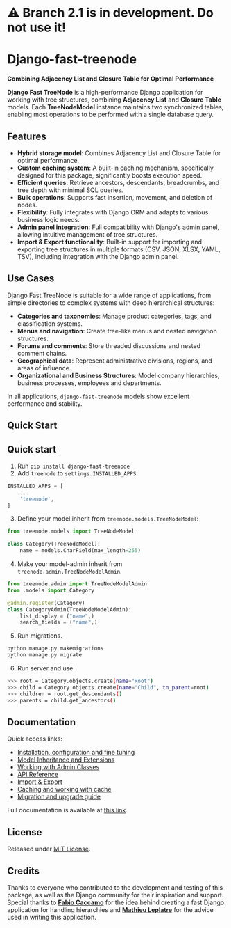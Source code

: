 
# ⚠️ Branch 2.1 is in development. Do not use it!


# Django-fast-treenode 
**Combining Adjacency List and Closure Table for Optimal Performance**


**Django Fast TreeNode** is a high-performance Django application for working with tree structures, combining **Adjacency List** and **Closure Table** models. Each **TreeNodeModel** instance maintains two synchronized tables, enabling most operations to be performed with a single database query.

## Features
- **Hybrid storage model**: Combines Adjacency List and Closure Table for optimal performance.
- **Custom caching system**: A built-in caching mechanism, specifically designed for this package, significantly boosts execution speed.
- **Efficient queries**: Retrieve ancestors, descendants, breadcrumbs, and tree depth with minimal SQL queries.
- **Bulk operations**: Supports fast insertion, movement, and deletion of nodes.
- **Flexibility**: Fully integrates with Django ORM and adapts to various business logic needs.
- **Admin panel integration**: Full compatibility with Django's admin panel, allowing intuitive management of tree structures.
- **Import & Export functionality**: Built-in support for importing and exporting tree structures in multiple formats (CSV, JSON, XLSX, YAML, TSV), including integration with the Django admin panel.

## Use Cases
Django Fast TreeNode is suitable for a wide range of applications, from simple directories to complex systems with deep hierarchical structures:
- **Categories and taxonomies**: Manage product categories, tags, and classification systems.
- **Menus and navigation**: Create tree-like menus and nested navigation structures.
- **Forums and comments**: Store threaded discussions and nested comment chains.
- **Geographical data**: Represent administrative divisions, regions, and areas of influence.
- **Organizational and Business Structures**: Model company hierarchies, business processes, employees and departments.

In all applications, `django-fast-treenode` models show excellent performance and stability.

## Quick Start

## Quick start
1. Run `pip install django-fast-treenode`
2. Add `treenode` to `settings.INSTALLED_APPS`:
```python
INSTALLED_APPS = [
    ...
    'treenode',
]
```
3. Define your model inherit from `treenode.models.TreeNodeModel`:
```python
from treenode.models import TreeNodeModel

class Category(TreeNodeModel):
    name = models.CharField(max_length=255)
```
4. Make your model-admin inherit from `treenode.admin.TreeNodeModelAdmin`.
```python
from treenode.admin import TreeNodeModelAdmin
from .models import Category

@admin.register(Category)
class CategoryAdmin(TreeNodeModelAdmin):
    list_display = ("name",)
    search_fields = ("name",)
```
5. Run migrations.
```bash 
python manage.py makemigrations
python manage.py migrate
```
6. Run server and use
```bash
>>> root = Category.objects.create(name="Root")
>>> child = Category.objects.create(name="Child", tn_parent=root)
>>> children = root.get_descendants()
>>> parents = child.get_ancestors()
```

## Documentation
Quick access links:
* [Installation, configuration and fine tuning](#)
* [Model Inheritance and Extensions](#)
* [Working with Admin Classes](#)
* [API Reference](#)
* [Import & Export](#)
* [Caching and working with cache](#)
* [Migration and upgrade guide](#)

Full documentation is available at [this link](#).

## License
Released under [MIT License](https://github.com/TimurKady/django-fast-treenode/blob/main/LICENSE).

## Credits
Thanks to everyone who contributed to the development and testing of this package, as well as the Django community for their inspiration and support. Special thanks to **[Fabio Caccamo](https://github.com/fabiocaccamo)** for the idea behind creating a fast Django application for handling hierarchies and **[Mathieu Leplatre](https://github.com/leplatrem)** for the advice used in writing this application.


